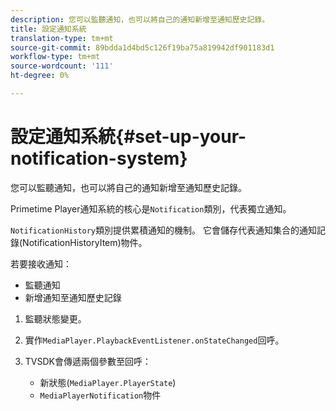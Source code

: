 ```yaml
---
description: 您可以監聽通知，也可以將自己的通知新增至通知歷史記錄。
title: 設定通知系統
translation-type: tm+mt
source-git-commit: 89bdda1d4bd5c126f19ba75a819942df901183d1
workflow-type: tm+mt
source-wordcount: '111'
ht-degree: 0%

---
```



# 設定通知系統{#set-up-your-notification-system}

您可以監聽通知，也可以將自己的通知新增至通知歷史記錄。

Primetime Player通知系統的核心是`Notification`類別，代表獨立通知。

`NotificationHistory`類別提供累積通知的機制。 它會儲存代表通知集合的通知記錄(NotificationHistoryItem)物件。

若要接收通知：

* 監聽通知
* 新增通知至通知歷史記錄

1. 監聽狀態變更。
1. 實作`MediaPlayer.PlaybackEventListener.onStateChanged`回呼。
1. TVSDK會傳遞兩個參數至回呼：

   * 新狀態(`MediaPlayer.PlayerState`)
   * `MediaPlayerNotification`物件

